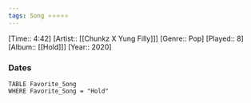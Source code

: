 ```yaml
---
tags: Song ⭐⭐⭐⭐⭐ 
---
```

[Time:: 4:42]
[Artist:: [[Chunkz X Yung Filly]]]
[Genre:: Pop]
[Played:: 8]
[Album:: [[Hold]]]
[Year:: 2020]
### Dates
````dataview
TABLE Favorite_Song
WHERE Favorite_Song = "Hold"
````